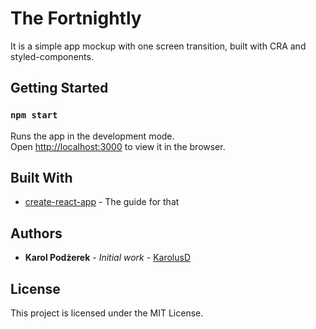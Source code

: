 # The Fortnightly

It is a simple app mockup with one screen transition, built with CRA and styled-components.

## Getting Started

### `npm start`

Runs the app in the development mode.<br>
Open [http://localhost:3000](http://localhost:3000) to view it in the browser.

## Built With

- [create-react-app](https://facebook.github.io/create-react-app/docs/getting-started) - The guide for that

## Authors

- **Karol Podżerek** - _Initial work_ - [KarolusD](https://github.com/KarolusD)

## License

This project is licensed under the MIT License.
